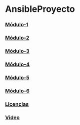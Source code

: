 # AnsibleProyecto
### [Módulo-1](https://github.com/danielocabrera790/AnsibleProyecto/blob/main/modulo1.md)
### [Módulo-2](https://github.com/danielocabrera790/AnsibleProyecto/blob/main/modulo2.md)
### [Módulo-3](https://github.com/danielocabrera790/AnsibleProyecto/blob/main/modulo3.md)
### [Módulo-4](https://github.com/danielocabrera790/AnsibleProyecto/blob/main/modulo4.md)
### [Módulo-5](https://github.com/danielocabrera790/AnsibleProyecto/blob/main/modulo5.md)
### [Módulo-6](https://github.com/danielocabrera790/AnsibleProyecto/blob/main/modulo6.md)
### [Licencias]()
### [Video]()
